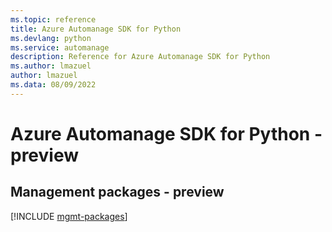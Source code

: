 ```yaml
---
ms.topic: reference
title: Azure Automanage SDK for Python
ms.devlang: python
ms.service: automanage
description: Reference for Azure Automanage SDK for Python
ms.author: lmazuel
author: lmazuel
ms.data: 08/09/2022
---
```

# Azure Automanage SDK for Python - preview

## Management packages - preview
[!INCLUDE [mgmt-packages](automanage-mgmt-index.md)]
